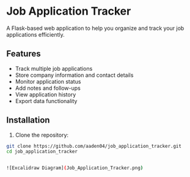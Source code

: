 
# Job Application Tracker

A Flask-based web application to help you organize and track your job applications efficiently.

## Features

- Track multiple job applications
- Store company information and contact details
- Monitor application status
- Add notes and follow-ups
- View application history
- Export data functionality

## Installation

1. Clone the repository:
```bash
git clone https://github.com/aaden04/job_application_tracker.git
cd job_application_tracker


![Excalidraw Diagram](Job_Application_Tracker.png)
